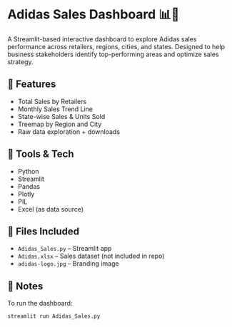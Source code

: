 # Adidas Sales Dashboard 📊👟

A Streamlit-based interactive dashboard to explore Adidas sales performance across retailers, regions, cities, and states. Designed to help business stakeholders identify top-performing areas and optimize sales strategy.

## 🚀 Features
- Total Sales by Retailers
- Monthly Sales Trend Line
- State-wise Sales & Units Sold
- Treemap by Region and City
- Raw data exploration + downloads

## 🧰 Tools & Tech
- Python
- Streamlit
- Pandas
- Plotly
- PIL
- Excel (as data source)

## 📁 Files Included
- `Adidas_Sales.py` – Streamlit app
- `Adidas.xlsx` – Sales dataset (not included in repo)
- `adidas-logo.jpg` – Branding image

## 📝 Notes
To run the dashboard:
```bash
streamlit run Adidas_Sales.py
